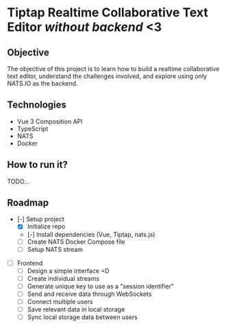 # Tiptap Realtime Collaborative Text Editor _without backend_ <3

## Objective

The objective of this project is to learn how to build a realtime collaborative text editor, understand the challenges involved, and explore using only NATS.IO as the backend.

## Technologies

- Vue 3 Composition API
- TypeScript
- NATS
- Docker

## How to run it?

TODO...

## Roadmap

- [-] Setup project
  - [x] Initialize repo
  - [-] Install dependencies (Vue, Tiptap, nats.js)
  - [ ] Create NATS Docker Compose file
  - [ ] Setup NATS stream
- [ ] Frontend
  - [ ] Design a simple interface =D
  - [ ] Create individual streams
  - [ ] Generate unique key to use as a "session identifier"
  - [ ] Send and receive data through WebSockets
  - [ ] Connect multiple users
  - [ ] Save relevant data in local storage
  - [ ] Sync local storage data between users
